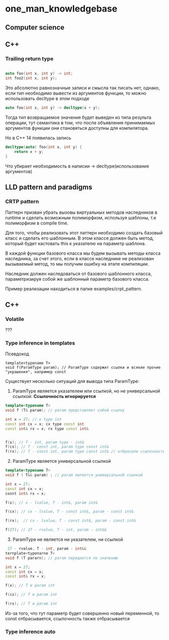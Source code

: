 # one_man_knowledgebase

## Computer science


## C++

### Trailing return type

```cpp

auto foo(int x, int y) -> int;
int foo2(int x, int y);
```

Это абсолютно равнозначные записи и смысла так писать нет, однако, если тип необходимо вывести из аргументов функции, то можно использовать decltype в этом подходе

```cpp
auto foo(int x, int y) -> decltype(x + y);
```

Тогда тип возвращаемое значения будет выведен из типа результа операции, тут семантика в том, что после объявления принимаемых аргументов функции они становяться доступны для компилятора.

Но в С++ 14 появилась запись
```cpp
decltype(auto) foo(int x, int y) {
    return x + y;
}
```

Что убирает необходимость в написии -> decltype(использование аргументов)

## LLD pattern and paradigms

### CRTP pattern

Паттерн призван убрать вызовы виртуальных методов наследников в runtime и сделать возможным полиморфизм, используя шаблоны, т.е полиморфизм в compile time.

Для того, чтобы реализовать этот паттерн необходимо создать базовый класс и сделать его шаблонным.  В этом классе должен быть метод, который будет кастовать this к указателю на параметр шаблона. 

В каждой функции базового класса мы будем вызывать методы класса наследника, за счет этого, если в классе наследнике не реализован вызываемый метод, то мы получим ошибку на этапе компиляции.

Наследник должен наследоваться от базового шаблонного класса, параметризируя собой же шаблонный параметр базового класса.

Пример реализации находиться в папке examples/crpt_pattern.






## C++

### Volatile

???

### Type inference in templates

Псевдокод
```
template<typename T>
void f(ParamType param); // ParamType содержит ссылки и всякие прочие "украшения", например const
``` 

Существует несколько ситуаций для вывода типа ParamType:
1. ParamType является указателем или ссылкой, но не универсальной ссылкой:
**Ссылочность игнорируется**
```cpp
template<typename Т>
void f (T& param); // param представляет собой ссылку

int x = 27; // x type int
const int cx = x; cx type const int
const int& rx = x; rx type const int&


f(x); // T - int, param type - int& 
f(cx); // T - const int, param type const int&
f(rx); // T - const int, param type const int& // отбросили ссылочность T
```

2. ParamType является универсальной ссылкой

```cpp
template<typename Т>
void f ( T&& param) ; // param является универсальной ссылкой

int x = 27;
const int cx = x;
cosnt int& rx = x;

f(x); // x - lvalue, T - int&, param int&

f(cx); // cx - lvalue, T - const int&, param - const int&

f(rx);  // cx - lvalue, T - const int&, param - const int&

f(27); // 27 - rvalue, T - int, param - int&&

```

3. ParamType не является ни указателем, ни ссылкой


```cpp
 27 - rvalue, T - int, param - int&&
ternplate<typeпarne Т>
void f (T pararn); // param передается по значению 

int x = 27;
const int cx = x;
const int& rx = x;

f(x); // T и param int

f(cx); // T и param int

f(rx); // T и param int 
```
Из-за того, что тут параметр будет совершенно новый переменной, то const отбрасывается, ссылочность также отбрасывается



### Type inference **auto**


